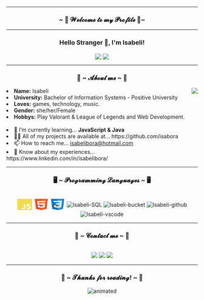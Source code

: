<hr>
<h3 align="center">~ 💖 𝓦𝓮𝓵𝓬𝓸𝓶𝓮 𝓽𝓸 𝓶𝔂 𝓟𝓻𝓸𝓯𝓲𝓵𝓮 💖~ </h3>
<hr>
<h3 align="center">Hello Stranger 👋, I'm Isabeli!</h3>
<div align="center">
  <img align="center" height="150em" src="https://github-readme-stats.vercel.app/api?username=isabora&show_icons=true&theme=radical&include_all_commits=true&count_private=true"/>
  <img align="center" height="150em" src="https://github-readme-stats.vercel.app/api/top-langs/?username=isabora&layout=compact&langs_count=16&theme=radical"/>
</div>

<hr>

<h3 align="center"> 🦊 ~ 𝓐𝓫𝓸𝓾𝓽 𝓶𝓮 ~ 🦊 </h3>
<img  align="right" src="https://user-images.githubusercontent.com/88810278/159013159-96239857-4722-4fd5-8d6f-b82d061abb7d.png">

<div align="left">
<li>
  <strong>Name:</strong> Isabeli
</li>

<li>
  <strong>University:</strong> Bachelor of Information Systems - Positive University</li>
</li>

 <li>
  <strong>Loves:</strong> games, technology, music.
  </li>
  
  <li>
  <strong>Gender:</strong> she/her/Female
  </li>
  
 <li>
  <strong>Hobbys:</strong> Play Valorant & League of Legends and Web Development.
 </li>
 
</div>
<br>
 
<li>🌱 I’m currently learning... <strong>JavaScript & Java</strong> </li>

<li>👨‍💻 All of my projects are available at... https://github.com/isabora </li>

<li>📫 How to reach me... <a href="mailto:isabelibora@hotmail.com">isabelibora@hotmail.com</li></a>

<li>📄 Know about my experiences... https://www.linkedin.com/in/isabelibora/ </li>

<hr>

<h3 align="center"> 🖥 ~ 𝓟𝓻𝓸𝓰𝓻𝓪𝓶𝓶𝓲𝓷𝓰 𝓛𝓪𝓷𝓰𝓾𝓪𝓰𝓮𝓼 ~ 🖥</h3>

<div align="center" style="display: inline_block"><br>
  <img align="center" alt="Isabeli-Js" height="30" width="40" src="https://raw.githubusercontent.com/devicons/devicon/master/icons/javascript/javascript-plain.svg">
  <img align="center" alt="Isabeli-HTML" height="30" width="40" src="https://raw.githubusercontent.com/devicons/devicon/master/icons/html5/html5-original.svg">
  <img align="center" alt="Isabeli-CSS" height="30" width="40" src="https://raw.githubusercontent.com/devicons/devicon/master/icons/css3/css3-original.svg">
  <img align="center" alt="Isabeli-SQL" height="30" width="40" src="https://cdn.jsdelivr.net/gh/devicons/devicon/icons/mysql/mysql-original.svg" />
  <img align="center" alt="Isabeli-bucket" height="30" width="40" src="https://cdn.jsdelivr.net/gh/devicons/devicon/icons/bitbucket/bitbucket-original-wordmark.svg"/>
  <img align="center" alt="Isabeli-github" height="30" width="40" src="https://cdn.jsdelivr.net/gh/devicons/devicon/icons/github/github-original-wordmark.svg" />
  <img align="center" alt="Isabeli-vscode" height="30" width="40" src="https://cdn.jsdelivr.net/gh/devicons/devicon/icons/vscode/vscode-original.svg" />
</div>
  
<hr>
  
<div align="center">
<h3>📝 ~ 𝓒𝓸𝓷𝓽𝓪𝓬𝓽 𝓶𝓮 ~ 📝</h3>
<br>
  <a href="https://www.instagram.com/_isaabora" target="_blank"><img src="https://img.shields.io/badge/-Instagram-%23E4405F?style=for-the-badge&logo=instagram&logoColor=white" target="_blank"></a>
  <a href = "mailto:isabelibora@gmail.com"><img src="https://img.shields.io/badge/Gmail-D14836?style=for-the-badge&logo=gmail&logoColor=white" target="_blank"></a>
  <a href="https://www.linkedin.com/in/isabelibora" target="_blank"><img src="https://img.shields.io/badge/-LinkedIn-%230077B5?style=for-the-badge&logo=linkedin&logoColor=white" target="_blank"></a>  
</div> 

<hr>

<div>
 <h3 align="center">💖 ~ 𝓣𝓱𝓪𝓷𝓴𝓼 𝓯𝓸𝓻 𝓻𝓮𝓪𝓭𝓲𝓷𝓰! ~ 💖</h3>
</div>
 
 <p align="center">
  <img src="https://media2.giphy.com/media/bcKmIWkUMCjVm/giphy.gif?cid=ecf05e47autvp8sw1jv0g9dz45tbu6ivvr3e645qhkgyvmar&rid=giphy.gif&ct=g" alt="animated" />
</p>
  
